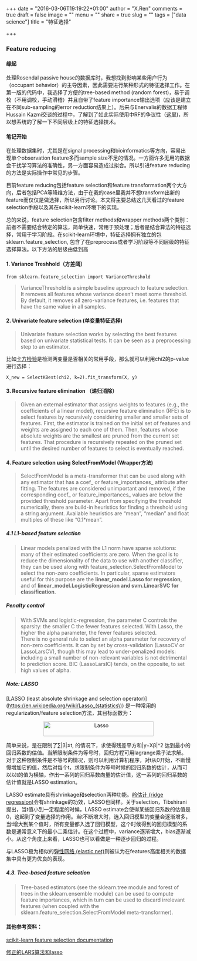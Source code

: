+++
date = "2016-03-06T19:19:22+01:00"
author = "X.Ren"
comments = true
draft = false
image = ""
menu = ""
share = true
slug = ""
tags = ["data science"]
title = "特征选择"

+++
### Feature reducing  

#### 缘起

处理Rosendal passive house的数据库时，我想找到影响某些用户行为（occupant behavior）的主导因素，因此需要进行某种形式的特征选择工作。在第一版的代码中，我选择了方便的tree-based method (random forest)，易于调校（不用调校，手动滑稽）并且自带了feature importance输出选项（应该是建立在不同sub-sampling的error reduction结果上）。后来与Enervalis的数据工程师Hussain Kazmi交谈的过程中，了解到了如此实际使用中RF的争议性（[这里](https://www.quora.com/When-would-one-use-Random-Forests-over-Gradient-Boosted-Machines-GBMs))，所以想系统的了解一下不同层级上的特征选择技术。  

#### 笔记开始  

在处理数据集时，尤其是在signal processing和bioinformatics等方向，容易出现单个observation feature多而sample size不足的情况。一方面许多无用的数据会干扰学习算法的准确性，另一方面容易造成过拟合。所以引进feature reducing的方法是实际操作中常见的步骤。  

目前feature reducing包括feature selection和feature transformation两个大方向，后者包括PCA等降维方法，由于在我的case里我并不想transform出新的feature而仅仅是做选择，所以另行讨论。本文将主要总结这几天看过的feature selection手段以及其在scikit-learn环境下的实现。  

总的来说，feature selection包含filter methods和wrapper methods两个类别：前者不需要结合特定的算法，简单快速，常用于预处理；后者是结合算法的特征选择，常用于学习阶段。在scikit-learn环境中，特征选择拥有独立的包sklearn.feature_selection, 包含了在preprocess或者学习阶段等不同层级的特征选择算法。以下方法的层级由低到高  
  
#### 1. Variance Treshhold（方差阈）    

	from sklearn.feature_selection import VarianceThreshold  

> VarianceThreshold is a simple baseline approach to feature selection. It removes all features whose variance doesn’t meet some threshold. By default, it removes all zero-variance features, i.e. features that have the same value in all samples.  

#### 2. Univariate feature selection (单变量特征选择)  

> Univariate feature selection works by selecting the best features based on univariate statistical tests. It can be seen as a preprocessing step to an estimator.  

比如[卡方检验](https://segmentfault.com/a/1190000003719712)是检测两变量是否相关的常用手段，那么就可以利用chi2的p-value进行选择：
  
	X_new = SelectKBest(chi2, k=2).fit_transform(X, y)  

#### 3. Recursive feature elimination （递归消除）  

> Given an external estimator that assigns weights to features (e.g., the coefficients of a linear model), recursive feature elimination (RFE) is to select features by recursively considering smaller and smaller sets of features. First, the estimator is trained on the initial set of features and weights are assigned to each one of them. Then, features whose absolute weights are the smallest are pruned from the current set features. That procedure is recursively repeated on the pruned set until the desired number of features to select is eventually reached.

#### 4. Feature selection using SelectFromModel (Wrapper方法)  

> SelectFromModel is a meta-transformer that can be used along with any estimator that has a coef_ or feature_importances_ attribute after fitting. The features are considered unimportant and removed, if the corresponding coef_ or feature_importances_ values are below the provided threshold parameter. Apart from specifying the threshold numerically, there are build-in heuristics for finding a threshold using a string argument. Available heuristics are “mean”, “median” and float multiples of these like “0.1*mean”.  

##### 4.1 L1-based feature selection  

> Linear models penalized with the L1 norm have sparse solutions: many of their estimated coefficients are zero. When the goal is to reduce the dimensionality of the data to use with another classifier, they can be used along with feature_selection.SelectFromModel to select the non-zero coefficients. In particular, sparse estimators useful for this purpose are the **linear_model.Lasso for regression**, and of **linear_model.LogisticRegression and svm.LinearSVC for classification**.  

##### Penalty control

> With SVMs and logistic-regression, the parameter C controls the sparsity: the smaller C the fewer features selected. With Lasso, the higher the alpha parameter, the fewer features selected.  
> There is no general rule to select an alpha parameter for recovery of non-zero coefficients. It can by set by cross-validation (LassoCV or LassoLarsCV), though this may lead to under-penalized models: including a small number of non-relevant variables is not detrimental to prediction score. BIC (LassoLarsIC) tends, on the opposite, to set high values of alpha.  

##### Note: LASSO  
[LASSO (least absolute shrinkage and selection operator)](https://en.wikipedia.org/wiki/Lasso_(statistics\)) 是一种常用的regularization/feature selection方法，其目标函数为：  

<div  align="center">    
<img src="http://i593.photobucket.com/albums/tt11/RickRen/%202016-03-07%2012.29.14_zpsvxgzzhky.png" width = "300" height = "40" alt="Lasso" align=center />  
</div>  

简单来说，是在限制了∑|β|≤t, 的情况下，求使得残差平方和|y−Xβ|^2 达到最小的回归系数的估值。当解限制条件为等号时，回归方程可用lagrange乘子法求解。对于这种限制条件是不等号的情况，则可以利用计算机程序，对t从0开始，不断慢慢增加它的值，然后对每个t，求限制条件为等号时候的回归系数的估计，从而可以以t的值为横轴，作出一系列的回归系数向量的估计值，这一系列的回归系数的估计值就是LASSO estimation。  

LASSO estimate具有shrinkage和selection两种功能。[岭估计 (ridge regression)](http://blog.csdn.net/google19890102/article/details/27228279)会有shrinkage的功效，LASSO也同样。关于selection，Tibshirani提出，当t值小到一定程度的时候，LASSO estimate会使得某些回归系数的估值是0，这起到了变量选择的作用。当t不断增大时，选入回归模型的变量会逐渐增多，当t增大到某个值时，所有变量都入选了回归模型，这个时候得到的回归模型的系数是通常意义下的最小二乘估计。在这个过程中，variance逐渐增大，bias逐渐减小。从这个角度上来看，LASSO也可以看做是一种逐步回归的过程。  

与LASSO极为相似的[弹性网络 (elastic net)](https://en.wikipedia.org/wiki/Elastic_net_regularization)则被认为在features高度相关的数据集中具有更为优良的表现。 

##### 4.3. Tree-based feature selection  

> Tree-based estimators (see the sklearn.tree module and forest of trees in the sklearn.ensemble module) can be used to compute feature importances, which in turn can be used to discard irrelevant features (when coupled with the sklearn.feature_selection.SelectFromModel meta-transformer).  
 

#### 其他参考资料： 

[scikit-learn feature selection documentation](http://scikit-learn.org/stable/modules/feature_selection.html)  

[修正的LARS算法和lasso](http://cos.name/2011/04/modified-lars-and-lasso/)